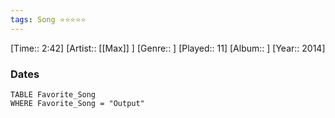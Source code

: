 ```yaml
---
tags: Song ⭐⭐⭐⭐⭐ 
---
```

[Time:: 2:42]
[Artist:: [[Max]] ]
[Genre:: ]
[Played:: 11]
[Album:: ]
[Year:: 2014]
### Dates
````dataview
TABLE Favorite_Song
WHERE Favorite_Song = "Output"
````